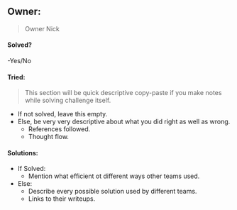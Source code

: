 ## Owner:

> Owner Nick

#### Solved?

 -Yes/No

#### Tried:

 > This section will be quick descriptive copy-paste if you make notes while solving challenge itself.

 - If not solved, leave this empty.
 - Else, be very very descriptive about what you did right as well as wrong.
 	- References followed.
 	- Thought flow.

#### Solutions:

 - If Solved:
 	- Mention what efficient ot different ways other teams used.
 - Else:
 	- Describe every possible solution used by different teams.
 	- Links to their writeups.

